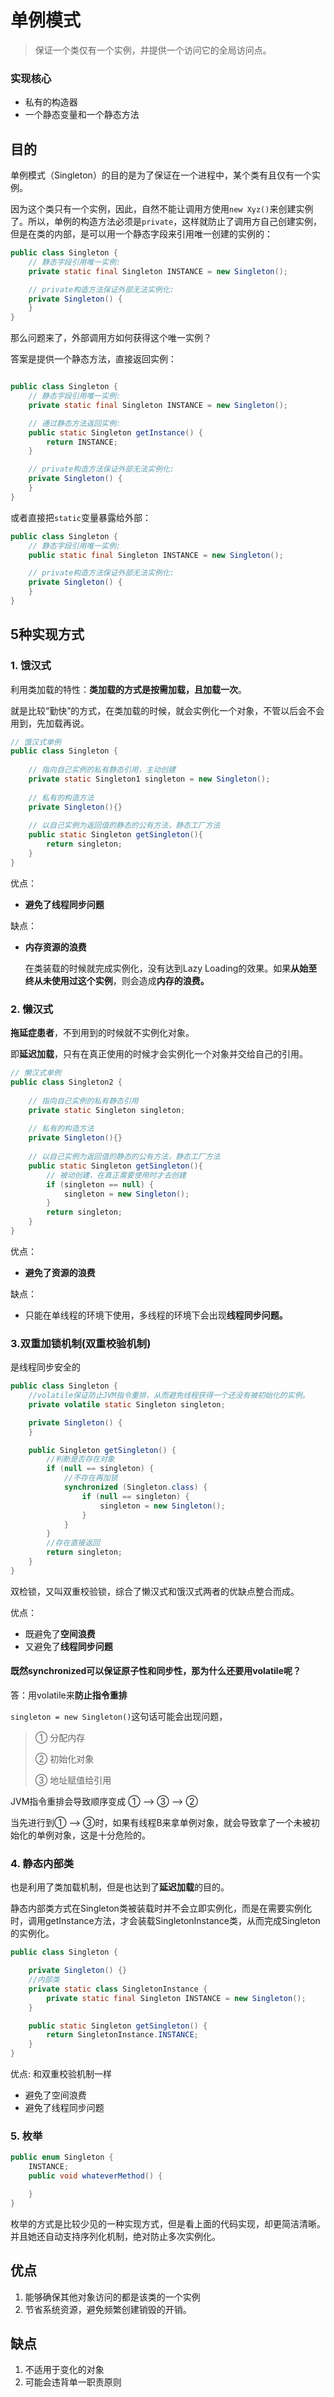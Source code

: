 # 单例模式

> 保证一个类仅有一个实例，并提供一个访问它的全局访问点。



### 实现核心

- 私有的构造器
- 一个静态变量和一个静态方法

## 目的

单例模式（Singleton）的目的是为了保证在一个进程中，某个类有且仅有一个实例。

因为这个类只有一个实例，因此，自然不能让调用方使用`new Xyz()`来创建实例了。所以，单例的构造方法必须是`private`，这样就防止了调用方自己创建实例，但是在类的内部，是可以用一个静态字段来引用唯一创建的实例的：

```java
public class Singleton {
    // 静态字段引用唯一实例:
    private static final Singleton INSTANCE = new Singleton();

    // private构造方法保证外部无法实例化:
    private Singleton() {
    }
}
```

那么问题来了，外部调用方如何获得这个唯一实例？

答案是提供一个静态方法，直接返回实例：

```java

public class Singleton {
    // 静态字段引用唯一实例:
    private static final Singleton INSTANCE = new Singleton();

    // 通过静态方法返回实例:
    public static Singleton getInstance() {
        return INSTANCE;
    }

    // private构造方法保证外部无法实例化:
    private Singleton() {
    }
}
```

或者直接把`static`变量暴露给外部：

```java
public class Singleton {
    // 静态字段引用唯一实例:
    public static final Singleton INSTANCE = new Singleton();

    // private构造方法保证外部无法实例化:
    private Singleton() {
    }
}
```





## 5种实现方式

### 1. 饿汉式

利用类加载的特性：**类加载的方式是按需加载，且加载一次**。

就是比较“勤快”的方式，在类加载的时候，就会实例化一个对象，不管以后会不会用到，先加载再说。

````java
// 饿汉式单例
public class Singleton {
 
    // 指向自己实例的私有静态引用，主动创建
    private static Singleton1 singleton = new Singleton();
 
    // 私有的构造方法
    private Singleton(){}
 
    // 以自己实例为返回值的静态的公有方法，静态工厂方法
    public static Singleton getSingleton(){
        return singleton;
    }
}
````



优点：

- **避免了线程同步问题**

缺点：

- **内存资源的浪费**

  在类装载的时候就完成实例化，没有达到Lazy Loading的效果。如果**从始至终从未使用过这个实例**，则会造成**内存的浪费。**

### 2. 懒汉式

**拖延症患者**，不到用到的时候就不实例化对象。

即**延迟加载**，只有在真正使用的时候才会实例化一个对象并交给自己的引用。

````java
// 懒汉式单例
public class Singleton2 {
 
    // 指向自己实例的私有静态引用
    private static Singleton singleton;
 
    // 私有的构造方法
    private Singleton(){}
 
    // 以自己实例为返回值的静态的公有方法，静态工厂方法
    public static Singleton getSingleton(){
        // 被动创建，在真正需要使用时才去创建
        if (singleton == null) {
            singleton = new Singleton();
        }
        return singleton;
    }
}
````

优点：

- **避免了资源的浪费**

缺点：

- 只能在单线程的环境下使用，多线程的环境下会出现**线程同步问题。**



### 3.双重加锁机制(双重校验机制)

是线程同步安全的

````java
public class Singleton {
    //volatile保证防止JVM指令重排，从而避免线程获得一个还没有被初始化的实例。
    private volatile static Singleton singleton;

    private Singleton() {
    }

    public Singleton getSingleton() {
        //判断是否存在对象
        if (null == singleton) {
            //不存在再加锁
            synchronized (Singleton.class) {
                if (null == singleton) {
                    singleton = new Singleton();
                }
            }
        }
        //存在直接返回
        return singleton;
    }
}
````

双检锁，又叫双重校验锁，综合了懒汉式和饿汉式两者的优缺点整合而成。

优点：

- 既避免了**空间浪费**
- 又避免了**线程同步问题**



#### 既然synchronized可以保证原子性和同步性，那为什么还要用volatile呢？

答：用volatile来**防止指令重排**

`singleton = new Singleton()`这句话可能会出现问题，

> ① 分配内存
>
> ② 初始化对象
>
> ③ 地址赋值给引用

JVM指令重排会导致顺序变成 ① --> ③ --> ②

当先进行到① --> ③时，如果有线程B来拿单例对象，就会导致拿了一个未被初始化的单例对象，这是十分危险的。



### 4. 静态内部类

也是利用了类加载机制，但是也达到了**延迟加载**的目的。

静态内部类方式在Singleton类被装载时并不会立即实例化，而是在需要实例化时，调用getInstance方法，才会装载SingletonInstance类，从而完成Singleton的实例化。

````java
public class Singleton {

    private Singleton() {}
	//内部类
    private static class SingletonInstance {
        private static final Singleton INSTANCE = new Singleton();
    }

    public static Singleton getSingleton() {
        return SingletonInstance.INSTANCE;
    }
}
````

优点:    和双重校验机制一样

- 避免了空间浪费
- 避免了线程同步问题



### 5. 枚举

````java
public enum Singleton {
    INSTANCE;
    public void whateverMethod() {

    }
}
````

枚举的方式是比较少见的一种实现方式，但是看上面的代码实现，却更简洁清晰。并且她还自动支持序列化机制，绝对防止多次实例化。



## 优点

1. 能够确保其他对象访问的都是该类的一个实例
2. 节省系统资源，避免频繁创建销毁的开销。



## 缺点

1. 不适用于变化的对象
2. 可能会违背单一职责原则

